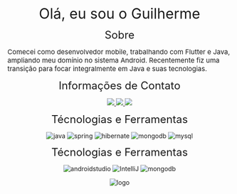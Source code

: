 <p align="center">
  <span style="font-size: 32px;">Olá, eu sou o Guilherme</span>
</p>

<p align="center">
  <span style="font-size: 24px;">Sobre</span>
</p>

<p align="justified">
  <span style="font-size: 15px;">Comecei como desenvolvedor mobile, trabalhando com Flutter e Java, ampliando meu domínio no sistema Android. Recentemente fiz uma transição para focar integralmente em Java e suas tecnologias.</span>
</p>

<p align="center">
  <span style="font-size: 24px;">Informações de Contato</span>
</p>

<p align="center">
  <a href="https://github.com/ggmsbsb">
    <img src="https://img.shields.io/badge/GitHub-100000?style=for-the-badge&logo=github&logoColor=white" />
  </a>
  <a href="https://www.instagram.com/guilhermembsb/">
    <img src="https://img.shields.io/badge/Instagram-E4405F?style=for-the-badge&logo=instagram&logoColor=white" />
  </a>
  <a href="https://www.linkedin.com/in/guilherme-g-557809289/">
    <img src="https://img.shields.io/badge/LinkedIn-0077B5?style=for-the-badge&logo=linkedin&logoColor=white" />
  </a>
</p>

<p align="center">
  <span style="font-size: 24px;">Técnologias e Ferramentas</span>
</p>

<p align="center">
  <img alt="java" src="https://img.shields.io/badge/Java-ED8B00?style=for-the-badge&logo=openjdk&logoColor=white"/>
  <img alt="spring" src="https://img.shields.io/badge/Spring-6DB33F?style=for-the-badge&logo=spring&logoColor=white"/>
  <img alt="hibernate" src="https://img.shields.io/badge/Hibernate-59666C?style=for-the-badge&logo=Hibernate&logoColor=white"/>
  <img alt="mongodb" src="https://img.shields.io/badge/MongoDB-4EA94B?style=for-the-badge&logo=mongodb&logoColor=white"/>
  <img alt="mysql" src="https://img.shields.io/badge/MySQL-00000F?style=for-the-badge&logo=mysql&logoColor=white"/>
</p>

<p align="center">
  <span style="font-size: 24px;">Técnologias e Ferramentas</span>
</p>

<p align="center">
  <img alt="androidstudio" src="https://img.shields.io/badge/Android_Studio-3DDC84?style=for-the-badge&logo=android-studio&logoColor=white"/>
  <img alt="IntelliJ" src="https://img.shields.io/badge/IntelliJ_IDEA-000000.svg?style=for-the-badge&logo=intellij-idea&logoColor=white>"
  <img alt="hibernate" src="https://img.shields.io/badge/Hibernate-59666C?style=for-the-badge&logo=Hibernate&logoColor=white"/>
  <img alt="mongodb" src="https://img.shields.io/badge/Visual_Studio_Code-0078D4?style=for-the-badge&logo=visual%20studio%20code&logoColor=white"/>
</p>

<p align="center">
  <img alt="logo" src="https://github.com/ggmsbsb/ggmsbsb/assets/90357316/94d60cf0-c4f4-4b14-ad98-b4a462f25e42" />
</p>

